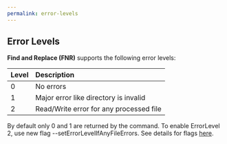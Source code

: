 ```yaml
---
permalink: error-levels
---
```


## Error Levels

**Find and Replace (FNR)** supports the following error levels:

Level | Description|
:-----|:-----------|
0 | No errors|
1 | Major error like directory is invalid|
2 | Read/Write error for any processed file|

By default only 0 and 1 are returned by the command. To enable ErrorLevel 2, use new flag --setErrorLevelIfAnyFileErrors. See details for flags [here](/flags).